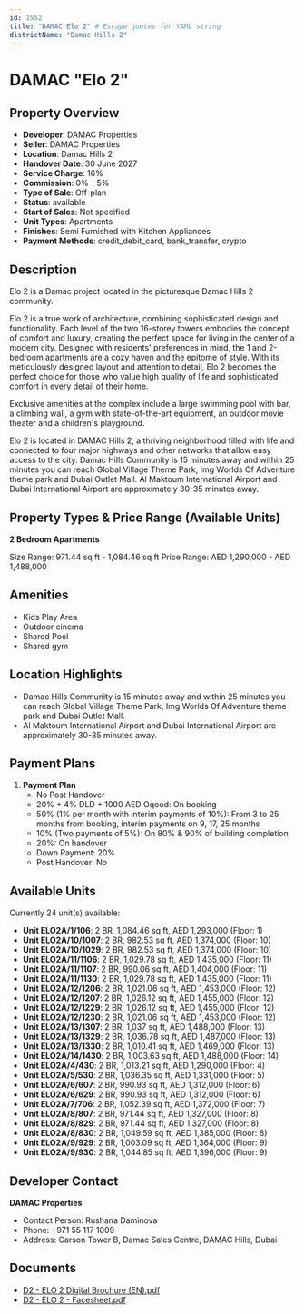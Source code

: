 ```yaml
---
id: 1552
title: "DAMAC Elo 2" # Escape quotes for YAML string
districtName: "Damac Hills 2"
---
```


# DAMAC "Elo 2"

## Property Overview
- **Developer**: DAMAC Properties
- **Seller**: DAMAC Properties
- **Location**: Damac Hills 2
- **Handover Date**: 30 June 2027
- **Service Charge**: 16%
- **Commission**: 0% - 5%
- **Type of Sale**: Off-plan
- **Status**: available
- **Start of Sales**: Not specified
- **Unit Types**: Apartments
- **Finishes**: Semi Furnished with Kitchen Appliances
- **Payment Methods**: credit_debit_card, bank_transfer, crypto

## Description
Elo 2 is a Damac project located in the picturesque Damac Hills 2 community. 

 Elo 2 is a true work of architecture, combining sophisticated design and functionality. Each level of the two 16-storey towers embodies the concept of comfort and luxury, creating the perfect space for living in the center of a modern city. Designed with residents' preferences in mind, the 1 and 2-bedroom apartments are a cozy haven and the epitome of style. With its meticulously designed layout and attention to detail, Elo 2 becomes the perfect choice for those who value high quality of life and sophisticated comfort in every detail of their home.

 Exclusive amenities at the complex include a large swimming pool with bar, a climbing wall, a gym with state-of-the-art equipment, an outdoor movie theater and a children's playground. 

Elo 2 is located in DAMAC Hills 2, a thriving neighborhood filled with life and connected to four major highways and other networks that allow easy access to the city. Damac Hills Community is 15 minutes away and within 25 minutes you can reach Global Village Theme Park, Img Worlds Of Adventure theme park and Dubai Outlet Mall. Al Maktoum International Airport and Dubai International Airport are approximately 30-35 minutes away.

## Property Types & Price Range (Available Units)
**2 Bedroom Apartments**

Size Range: 971.44 sq ft - 1,084.46 sq ft
Price Range: AED 1,290,000 - AED 1,488,000

## Amenities
- Kids Play Area
- Outdoor cinema
- Shared Pool
- Shared gym

## Location Highlights
- Damac Hills Community is 15 minutes away and within 25 minutes you can reach Global Village Theme Park, Img Worlds Of Adventure theme park and Dubai Outlet Mall.
- Al Maktoum International Airport and Dubai International Airport are approximately 30-35 minutes away.

## Payment Plans
1. **Payment Plan**
   - No Post Handover
   - 20% + 4% DLD + 1000 AED Oqood: On booking
   - 50% (1% per month with interim payments of 10%): From 3 to 25 months from booking, interim payments on 9, 17, 25 months
   - 10% (Two payments of 5%): On 80% & 90% of building completion
   - 20%: On handover
   - Down Payment: 20%
   - Post Handover: No

## Available Units
Currently 24 unit(s) available:
- **Unit ELO2A/1/106**: 2 BR, 1,084.46 sq ft, AED 1,293,000 (Floor: 1)
- **Unit ELO2A/10/1007**: 2 BR, 982.53 sq ft, AED 1,374,000 (Floor: 10)
- **Unit ELO2A/10/1029**: 2 BR, 982.53 sq ft, AED 1,374,000 (Floor: 10)
- **Unit ELO2A/11/1106**: 2 BR, 1,029.78 sq ft, AED 1,435,000 (Floor: 11)
- **Unit ELO2A/11/1107**: 2 BR, 990.06 sq ft, AED 1,404,000 (Floor: 11)
- **Unit ELO2A/11/1130**: 2 BR, 1,029.78 sq ft, AED 1,435,000 (Floor: 11)
- **Unit ELO2A/12/1206**: 2 BR, 1,021.06 sq ft, AED 1,453,000 (Floor: 12)
- **Unit ELO2A/12/1207**: 2 BR, 1,026.12 sq ft, AED 1,455,000 (Floor: 12)
- **Unit ELO2A/12/1229**: 2 BR, 1,026.12 sq ft, AED 1,455,000 (Floor: 12)
- **Unit ELO2A/12/1230**: 2 BR, 1,021.06 sq ft, AED 1,453,000 (Floor: 12)
- **Unit ELO2A/13/1307**: 2 BR, 1,037 sq ft, AED 1,488,000 (Floor: 13)
- **Unit ELO2A/13/1329**: 2 BR, 1,036.78 sq ft, AED 1,487,000 (Floor: 13)
- **Unit ELO2A/13/1330**: 2 BR, 1,010.41 sq ft, AED 1,469,000 (Floor: 13)
- **Unit ELO2A/14/1430**: 2 BR, 1,003.63 sq ft, AED 1,488,000 (Floor: 14)
- **Unit ELO2A/4/430**: 2 BR, 1,013.21 sq ft, AED 1,290,000 (Floor: 4)
- **Unit ELO2A/5/530**: 2 BR, 1,036.35 sq ft, AED 1,331,000 (Floor: 5)
- **Unit ELO2A/6/607**: 2 BR, 990.93 sq ft, AED 1,312,000 (Floor: 6)
- **Unit ELO2A/6/629**: 2 BR, 990.93 sq ft, AED 1,312,000 (Floor: 6)
- **Unit ELO2A/7/706**: 2 BR, 1,052.39 sq ft, AED 1,372,000 (Floor: 7)
- **Unit ELO2A/8/807**: 2 BR, 971.44 sq ft, AED 1,327,000 (Floor: 8)
- **Unit ELO2A/8/829**: 2 BR, 971.44 sq ft, AED 1,327,000 (Floor: 8)
- **Unit ELO2A/8/830**: 2 BR, 1,049.59 sq ft, AED 1,385,000 (Floor: 8)
- **Unit ELO2A/9/929**: 2 BR, 1,003.09 sq ft, AED 1,364,000 (Floor: 9)
- **Unit ELO2A/9/930**: 2 BR, 1,044.85 sq ft, AED 1,396,000 (Floor: 9)

## Developer Contact
**DAMAC Properties**
- Contact Person: Rushana Daminova
- Phone: +971 55 117 1009
- Address: Carson Tower B, Damac Sales Centre, DAMAC Hills, Dubai

## Documents
- [D2 - ELO 2 Digital Brochure (EN).pdf](https://cdn.geniemap.net/2024/04/01/AXB8PRAOod6E4fgrEoevLo6MEmVPOH4zaxF9KlnT.pdf)
- [D2 - ELO 2 - Facesheet.pdf](https://cdn.geniemap.net/2024/04/01/ZoNTsRf2Sp5P7ZPIj6TL8TnP7mYuyEnTIyVMwTVA.pdf)
